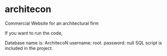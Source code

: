 # architecon
Commercial Website for an architectural firm

If you want to run the code,

Database name is: ArchitecoN
username: root. 
password: null
SQL script is included in the project.
